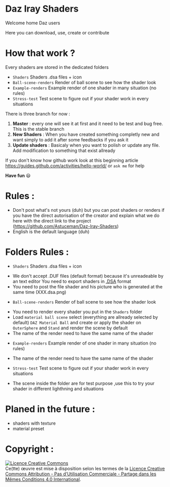 # Daz Iray Shaders 
Welcome home Daz users

Here you can download, use, create or contribute

# How that work ?
Every shaders are stored in the dedicated folders

- `Shaders`               Shaders .dsa files + icon
- `Ball-scene-renders`    Render of ball scene to see how the shader look
- `Example-renders`       Example render of one shader in many situation (no rules)
- `Stress-test`           Test scene to figure out if your shader work in every situations

There is three branch for now :

1. **Master** : every one will see it at first and it need to be test and bug free. This is the stable branch
2. **New Shaders** : When you have created something completly new and want simply to add it after some feedbacks if you ask it
3. **Update shaders** : Basicaly when you want to polish or update any file. Add modification to something that exist allready


If you don't know how github work look at this beginning article https://guides.github.com/activities/hello-world/ or `ask me` for help

**Have fun**  :smiley:

# Rules :
- Don't post what's not yours (duh) but you can post shaders or renders if you have the direct autorisation of the creator and explain what we do here with the direct link to the project (https://github.com/Astuceman/Daz-Iray-Shaders)
- English is the default language (duh)

# Folders Rules :
- `Shaders`               Shaders .dsa files + icon
* We don't accept .DUF files (default format) because it's unreadeable by an text editor
You need to export shaders in <a href="https://youtu.be/wvOotDR_cuI" target="_blank">.DSA</a> format
* You need to post the file shader and his picture who is generated at the same time (XXX.dsa.png)
- `Ball-scene-renders`    Render of ball scene to see how the shader look
* You need to render every shader you put in the `Shaders` folder 
* Load `material ball scene` select (everything are allready selected by default) `DAZ Material Ball` and create or apply the shader on `OuterSphere` and `Stand` and render the scene by default
* The name of the render need to have the same name of the shader
- `Example-renders`       Example render of one shader in many situation (no rules)
* The name of the render need to have the same name of the shader
- `Stress-test`           Test scene to figure out if your shader work in every situations
* The scene inside the folder are for test purpose ,use this to try your shader in different lighthning and situations 

# Planed in the future :
- shaders with texture
- material preset

# Copyright :

<a rel="license" href="http://creativecommons.org/licenses/by-nc-sa/4.0/"><img alt="Licence Creative Commons" style="border-width:0" src="https://i.creativecommons.org/l/by-nc-sa/4.0/88x31.png" /></a><br />Ce(tte) œuvre est mise à disposition selon les termes de la <a rel="license" href="http://creativecommons.org/licenses/by-nc-sa/4.0/">Licence Creative Commons Attribution - Pas d’Utilisation Commerciale - Partage dans les Mêmes Conditions 4.0 International</a>.
